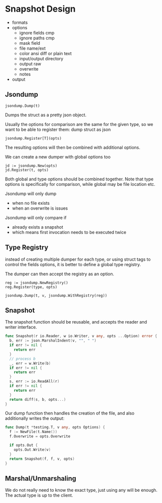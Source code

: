 # Snapshot Design


- formats
- options
  - ignore fields cmp
  - ignore paths cmp
  - mask field
  - file name/ext
  - color ansi diff or plain text
  - input/output directory
  - output raw
  - overwrite
  - notes
- output

## Jsondump

```
jsondump.Dump(t)
```

Dumps the struct as a pretty json object.

Usually the options for comparison are the same for the given type, so we want to be able to register them:
dump struct as json

```
jsondump.Register[T](opts)
```

The resulting options will then be combined with additional options.

We can create a new dumper with global options too

```
jd := jsondump.New(opts)
jd.Register(t, opts)
```

Both global and type options should be combined together. Note that type options is specifically for comparison, while global may be file location etc.

Jsondump will only dump 
- when no file exists
- when an overwrite is issues

Jsondump will only compare if
- already exists a snapshot
- which means first invocation needs to be executed twice

## Type Registry 

instead of creating multiple dumper for each type, or using struct tags to control the fields options, it is better to define a global type registry.

The dumper can then accept the registry as an option.

```
reg := jsondump.NewRegistry()
reg.Register(type, opts)

jsondump.Dump(t, v, jsondump.WithRegistry(reg))
```

## Snapshot

The snapshot function should be reusable, and accepts the reader and writer interface.


```go
func Snapshot(r io.Reader, w io.Writer, v any, opts ...Option) error {
  b, err := json.MarshalIndent(v, "", " ")
  if err != nil {
    return err
  }
  // process b
  _, err = w.Write(b)
  if err != nil {
    return err
  }
  s, err := io.ReadAll(r)
  if err != nil {
    return err
  }
  return diff(s, b, opts...)
}
```

Our dump function then handles the creation of the file, and also additionally writes the output:

```go
func Dump(t *testing.T, v any, opts Options) {
  f := NewFile(t.Name())
  f.Overwrite = opts.Overwrite

  if opts.Out {
    opts.Out.Write(v)
  }
  return Snapshot(f, f, v, opts)
}
```

## Marshal/Unmarshaling

We do not really need to know the exact type, just using any will be enough. The actual type is up to the client.
